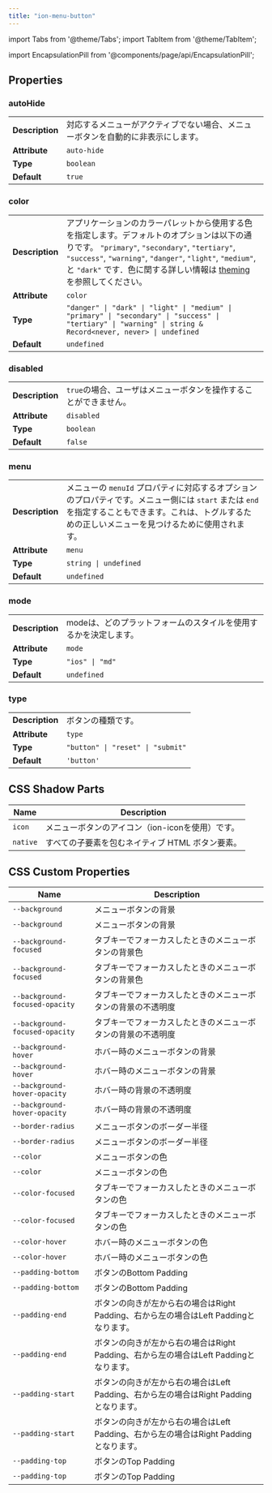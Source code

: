 ```yaml
---
title: "ion-menu-button"
---
```

import Tabs from '@theme/Tabs';
import TabItem from '@theme/TabItem';

<head>
  <title>Menu Button | ion-menu-button to Open an App Menu on A Page</title>
  <meta name="description" content="Menu Button is component that automatically creates the icon and functionality to open a menu on an app page. Read to learn more about ion-menu-button." />
</head>

import EncapsulationPill from '@components/page/api/EncapsulationPill';

<EncapsulationPill type="shadow" />


  
## Properties


### autoHide

| | |
| --- | --- |
| **Description** | 対応するメニューがアクティブでない場合、メニューボタンを自動的に非表示にします。 |
| **Attribute** | `auto-hide` |
| **Type** | `boolean` |
| **Default** | `true` |



### color

| | |
| --- | --- |
| **Description** | アプリケーションのカラーパレットから使用する色を指定します。デフォルトのオプションは以下の通りです。 `"primary"`, `"secondary"`, `"tertiary"`, `"success"`, `"warning"`, `"danger"`, `"light"`, `"medium"`, と `"dark"` です．色に関する詳しい情報は [theming](/docs/theming/basics) を参照してください。 |
| **Attribute** | `color` |
| **Type** | `"danger" \| "dark" \| "light" \| "medium" \| "primary" \| "secondary" \| "success" \| "tertiary" \| "warning" \| string & Record<never, never> \| undefined` |
| **Default** | `undefined` |



### disabled

| | |
| --- | --- |
| **Description** | `true`の場合、ユーザはメニューボタンを操作することができません。 |
| **Attribute** | `disabled` |
| **Type** | `boolean` |
| **Default** | `false` |



### menu

| | |
| --- | --- |
| **Description** | メニューの `menuId` プロパティに対応するオプションのプロパティです。メニュー側には `start` または `end` を指定することもできます。これは、トグルするための正しいメニューを見つけるために使用されます。 |
| **Attribute** | `menu` |
| **Type** | `string \| undefined` |
| **Default** | `undefined` |



### mode

| | |
| --- | --- |
| **Description** | modeは、どのプラットフォームのスタイルを使用するかを決定します。 |
| **Attribute** | `mode` |
| **Type** | `"ios" \| "md"` |
| **Default** | `undefined` |



### type

| | |
| --- | --- |
| **Description** | ボタンの種類です。 |
| **Attribute** | `type` |
| **Type** | `"button" \| "reset" \| "submit"` |
| **Default** | `'button'` |



## CSS Shadow Parts

| Name | Description |
| --- | --- |
| `icon` | メニューボタンのアイコン（ion-iconを使用）です。 |
| `native` | すべての子要素を包むネイティブ HTML ボタン要素。 |


## CSS Custom Properties

| Name | Description |
| --- | --- |
| `--background` | メニューボタンの背景 |
| `--background` | メニューボタンの背景 |
| `--background-focused` | タブキーでフォーカスしたときのメニューボタンの背景色 |
| `--background-focused` | タブキーでフォーカスしたときのメニューボタンの背景色 |
| `--background-focused-opacity` | タブキーでフォーカスしたときのメニューボタンの背景の不透明度 |
| `--background-focused-opacity` | タブキーでフォーカスしたときのメニューボタンの背景の不透明度 |
| `--background-hover` | ホバー時のメニューボタンの背景 |
| `--background-hover` | ホバー時のメニューボタンの背景 |
| `--background-hover-opacity` | ホバー時の背景の不透明度 |
| `--background-hover-opacity` | ホバー時の背景の不透明度 |
| `--border-radius` | メニューボタンのボーダー半径 |
| `--border-radius` | メニューボタンのボーダー半径 |
| `--color` | メニューボタンの色 |
| `--color` | メニューボタンの色 |
| `--color-focused` | タブキーでフォーカスしたときのメニューボタンの色 |
| `--color-focused` | タブキーでフォーカスしたときのメニューボタンの色 |
| `--color-hover` | ホバー時のメニューボタンの色 |
| `--color-hover` | ホバー時のメニューボタンの色 |
| `--padding-bottom` | ボタンのBottom Padding |
| `--padding-bottom` | ボタンのBottom Padding |
| `--padding-end` | ボタンの向きが左から右の場合はRight Padding、右から左の場合はLeft Paddingとなります。 |
| `--padding-end` | ボタンの向きが左から右の場合はRight Padding、右から左の場合はLeft Paddingとなります。 |
| `--padding-start` | ボタンの向きが左から右の場合はLeft Padding、右から左の場合はRight Paddingとなります。 |
| `--padding-start` | ボタンの向きが左から右の場合はLeft Padding、右から左の場合はRight Paddingとなります。 |
| `--padding-top` | ボタンのTop Padding |
| `--padding-top` | ボタンのTop Padding |

